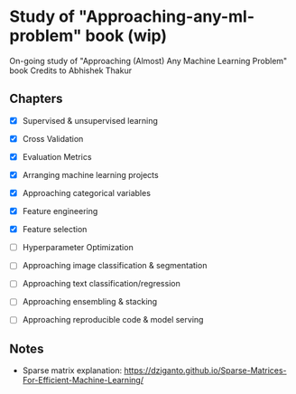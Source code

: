 # Study of "Approaching-any-ml-problem" book (wip)

On-going study of "Approaching (Almost) Any Machine Learning Problem" book
Credits to Abhishek Thakur

## Chapters

- [x] Supervised & unsupervised learning
- [x] Cross Validation
- [x] Evaluation Metrics
- [x] Arranging machine learning projects
- [x] Approaching categorical variables
- [x] Feature engineering
- [x] Feature selection
- [ ] Hyperparameter Optimization
- [ ] Approaching image classification & segmentation
- [ ] Approaching text classification/regression
- [ ] Approaching ensembling & stacking
- [ ] Approaching reproducible code & model serving


## Notes

* Sparse matrix explanation: https://dziganto.github.io/Sparse-Matrices-For-Efficient-Machine-Learning/